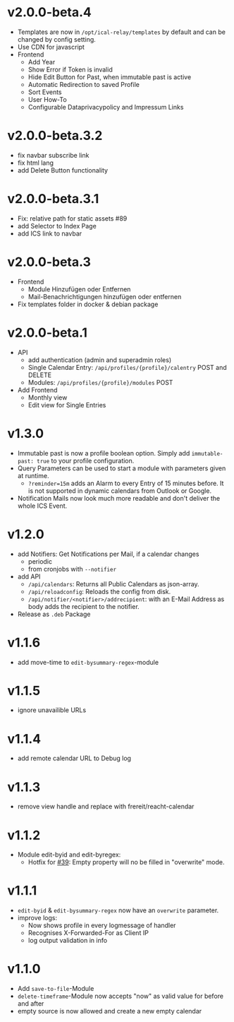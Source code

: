# v2.0.0-beta.4

- Templates are now in `/opt/ical-relay/templates` by default and can be changed by config setting.
- Use CDN for javascript
- Frontend
  - Add Year
  - Show Error if Token is invalid
  - Hide Edit Button for Past, when immutable past is active
  - Automatic Redirection to saved Profile
  - Sort Events
  - User How-To
  - Configurable Dataprivacypolicy and Impressum Links

# v2.0.0-beta.3.2

- fix navbar subscribe link
- fix html lang
- add Delete Button functionality

# v2.0.0-beta.3.1

- Fix: relative path for static assets #89
- add Selector to Index Page
- add ICS link to navbar

# v2.0.0-beta.3

- Frontend
  - Module Hinzufügen oder Entfernen
  - Mail-Benachrichtigungen hinzufügen oder entfernen
- Fix templates folder in docker & debian package

# v2.0.0-beta.1

- API
  - add authentication (admin and superadmin roles)
  - Single Calendar Entry: `/api/profiles/{profile}/calentry` POST and DELETE
  - Modules: `/api/profiles/{profile}/modules` POST
- Add Frontend
  - Monthly view
  - Edit view for Single Entries

# v1.3.0

- Immutable past is now a profile boolean option. Simply add `immutable-past: true` to your profile configuration.
- Query Parameters can be used to start a module with parameters given at runtime.
  - `?reminder=15m` adds an Alarm to every Entry of 15 minutes before. It is not supported in dynamic calendars from Outlook or Google.
- Notification Mails now look much more readable and don't deliver the whole ICS Event.

# v1.2.0

- add Notifiers: Get Notifications per Mail, if a calendar changes
  - periodic
  - from cronjobs with `--notifier`
- add API
  - `/api/calendars`: Returns all Public Calendars as json-array.
  - `/api/reloadconfig`: Reloads the config from disk.
  - `/api/notifier/<notifier>/addrecipient`: with an E-Mail Address as body adds the recipient to the notifier.
- Release as `.deb` Package

# v1.1.6

- add move-time to `edit-bysummary-regex`-module

# v1.1.5

- ignore unavailible URLs

# v1.1.4

- add remote calendar URL to Debug log

# v1.1.3

- remove view handle and replace with frereit/reacht-calendar

# v1.1.2

- Module edit-byid and edit-byregex:
  - Hotfix for [#39](https://www.github.com/JM-Lemmi/ical-relay/issues/39): Empty property will no be filled in "overwrite" mode.

# v1.1.1

- `edit-byid` & `edit-bysummary-regex` now have an `overwrite` parameter.
- improve logs:
  - Now shows profile in every logmessage of handler
  - Recognises X-Forwarded-For as Client IP
  - log output validation in info

# v1.1.0

- Add `save-to-file`-Module
- `delete-timeframe`-Module now accepts "now" as valid value for before and after
- empty source is now allowed and create a new empty calendar